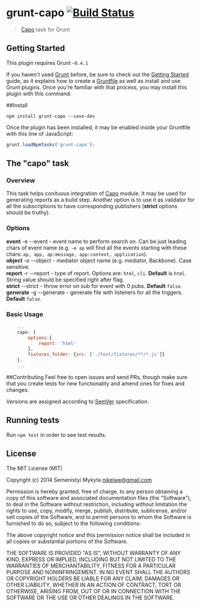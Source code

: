 # grunt-capo [![Build Status](https://travis-ci.org/msemenistyi/grunt-capo.png)](https://travis-ci.org/msemenistyi/grunt-capo)

> [Capo](https://github.com/msemenistyi/capo) task for Grunt

## Getting Started
This plugin requires Grunt `~0.4.1`

If you haven't used [Grunt](http://gruntjs.com/) before, be sure to check out the 
[Getting Started](http://gruntjs.com/getting-started) guide, as it explains how 
to create a [Gruntfile](http://gruntjs.com/sample-gruntfile) as well as install 
and use Grunt plugins. Once you're familiar with that process, you may install 
this plugin with this command:

##Install

```shell
npm install grunt-capo --save-dev
```

Once the plugin has been installed, it may be enabled inside your Gruntfile 
with this line of JavaScript:

```js
grunt.loadNpmTasks('grunt-capo');
```

## The "capo" task

### Overview
This task helps conituous integration of [Capo](https://github.com/msemenistyi/capo)
module. It may be used for generating reports as a build step.
Another option is to use it as validator for all the subscriptions to have 
corresponding publishers (**strict** options should be truthy).

### Options
**event**   -e --event - event name to perform search on. Can be just leading chars
of event name (e.g. `-e ap` will find all the events starting with these chars:
`ap, app, ap:message, app:context, application`).  
**object**  -o --object - mediator object name (e.g. mediator, Backbone). Case sensitive.  
**report**  -r --report - type of report. Options are: `html`, `cli`. **Default**
is `html`. String value should be specified right after flag.  
**strict**  --strict - throw error on sub for event with 0 pubs. **Default** `false`.  
**generate** -g --generate - generate file with listeners for all the triggers. **Default** `false`.  

### Basic Usage
```js
	...
	capo: {
		options:{
			report: 'html'
		},
		fixtures_folder: {src: ['./test/fixtures/**/*.js']}
	},
	...
```

##Contributing
Feel free to open issues and send PRs, though make sure that you create tests
for new functionality and amend ones for fixes and changes. 

Versions are assigned according to [SemVer](http://semver.org/) specification. 

## Running tests
Run `npm test` in order to see test results.

## License

The MIT License (MIT)

Copyright (c) 2014 Semenistyi Mykyta nikeiwe@gmail.com

Permission is hereby granted, free of charge, to any person obtaining a copy
of this software and associated documentation files (the "Software"), to deal
in the Software without restriction, including without limitation the rights
to use, copy, modify, merge, publish, distribute, sublicense, and/or sell
copies of the Software, and to permit persons to whom the Software is
furnished to do so, subject to the following conditions:

The above copyright notice and this permission notice shall be included in
all copies or substantial portions of the Software.

THE SOFTWARE IS PROVIDED "AS IS", WITHOUT WARRANTY OF ANY KIND, EXPRESS OR
IMPLIED, INCLUDING BUT NOT LIMITED TO THE WARRANTIES OF MERCHANTABILITY,
FITNESS FOR A PARTICULAR PURPOSE AND NONINFRINGEMENT. IN NO EVENT SHALL THE
AUTHORS OR COPYRIGHT HOLDERS BE LIABLE FOR ANY CLAIM, DAMAGES OR OTHER
LIABILITY, WHETHER IN AN ACTION OF CONTRACT, TORT OR OTHERWISE, ARISING FROM,
OUT OF OR IN CONNECTION WITH THE SOFTWARE OR THE USE OR OTHER DEALINGS IN
THE SOFTWARE.
